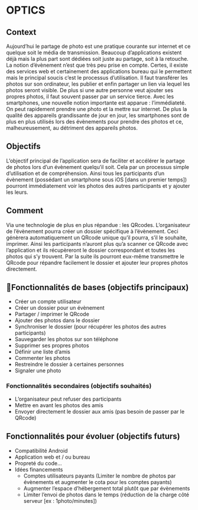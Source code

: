 # OPTICS
## Context

Aujourd’hui le partage de photo est une pratique courante sur internet et ce quelque soit le média de transmission. Beaucoup d’applications existent déjà mais la plus part sont dédiées soit juste au partage, soit à la retouche. La notion d’évènement n’est que très peu prise en compte.  Certes, il existe des services web et certainement des applications bureau qui le permettent mais le principal soucis c’est le processus d’utilisation. Il faut transférer les photos sur son ordinateur,  les publier et enfin partager un lien via lequel les photos seront visible. De plus si une autre personne veut ajouter ses propres photos, il faut souvent passer par un service tierce. Avec les smartphones, une nouvelle notion importante est apparue : l’immédiateté. On peut rapidement prendre une photo et la mettre sur internet. De plus la qualité des appareils grandissante de jour en jour, les smartphones sont de plus en plus utilisés lors des évènements pour prendre des photos et ce, malheureusement, au détriment des appareils photos.

## Objectifs

L’objectif principal de l’application sera de faciliter et accélérer le partage de photos lors d’un évènement quelqu’il soit. Cela par un processus simple d’utilisation et de compréhension.  Ainsi tous les participants d’un évènement (possédant un smartphone sous iOS [dans un premier temps]) pourront immédiatement voir les photos des autres participants et y ajouter les leurs.

## Comment

Via une technologie de plus en plus répandue : les QRcodes. L’organisateur de l’évènement pourra créer un dossier spécifique à l’évènement. Ceci génèrera automatiquement un QRcode unique qu’il pourra, s’il le souhaite, imprimer. Ainsi les participants n’auront plus qu’a scanner ce QRcode avec l’application et ils récupèreront le dossier correspondant et toutes les photos qui s’y trouvent. Par la suite ils pourront eux-même transmettre le QRcode pour répandre facilement le dossier et ajouter leur propres photos directement.

## Fonctionnalités de bases (objectifs principaux)

- Créer un compte utilisateur
- Créer un dossier pour un évènement
- Partager / imprimer le QRcode
- Ajouter des photos dans le dossier
- Synchroniser le dossier (pour récupérer les photos des autres participants)
- Sauvegarder les photos sur son téléphone
- Supprimer ses propres photos
- Définir une liste d’amis
- Commenter les photos
- Restreindre le dossier à certaines personnes
- Signaler une photo

### Fonctionnalités secondaires (objectifs souhaités)

- L’organisateur peut refuser des participants
- Mettre en avant les photos des amis
- Envoyer directement le dossier aux amis (pas besoin de passer par le QRcode)

## Fonctionnalités pour évoluer (objectifs futurs)

- Compatibilité Android
- Application web et / ou bureau
- Propreté du code…
- Idées financements
    - Comptes utilisateurs payants (Limiter le nombre de photos par évènements et augmenter le cota pour les comptes payants)
    - Augmenter l’espace d’hébergement total plutôt que par évènements
    - Limiter l’envoi de photos dans le temps (réduction de la charge côté serveur [ex : 1photo/minutes])
